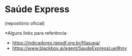 # Saúde Express

<p>(repositório oficial)</p>

*Alguns links para referência: 

- https://indicadores.igesdf.org.br/filasupa/
- https://www.blackbox.ai/agent/SaudeExpressLue9hny
